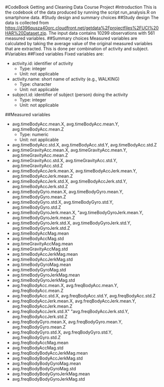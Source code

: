 #CodeBook Getting and Cleaning Data Course Project
#Introduction
This is the codebook of the data produced by running the script run_analysis.R on smartphone data. 
#Study design and summary choices
##Study design
The data is collected from https://d396qusza40orc.cloudfront.net/getdata%2Fprojectfiles%2FUCI%20HAR%20Dataset.zip.
The input data contains 10299 observations with 561 measured variables.
##Summary choices
Measured variables are calculated by taking the average value of the original measured variables that are extracted.
This is done per combination of activity and subject.
#Variables
##Fixed variables
Fixed variables are:
* activity.id: identifier of activity
  * Type: integer
  * Unit: not applicable
* activity.name: short name of activity (e.g., WALKING)
  * Type: character
  * Unit: not applicable
* subject.id: identifier of subject (person) doing the activity
  * Type: integer
  * Unit: not applicable

##Measured variables

* avg.timeBodyAcc.mean.X, avg.timeBodyAcc.mean.Y, avg.timeBodyAcc.mean.Z
  * Type: numeric
  * Unit: not applicable
* avg.timeBodyAcc.std.X, avg.timeBodyAcc.std.Y, avg.timeBodyAcc.std.Z
* avg.timeGravityAcc.mean.X, avg.timeGravityAcc.mean.Y, avg.timeGravityAcc.mean.Z
* avg.timeGravityAcc.std.X, avg.timeGravityAcc.std.Y, avg.timeGravityAcc.std.Z
* avg.timeBodyAccJerk.mean.X, avg.timeBodyAccJerk.mean.Y, avg.timeBodyAccJerk.mean.Z
* avg.timeBodyAccJerk.std.X, avg.timeBodyAccJerk.std.Y, avg.timeBodyAccJerk.std.Z
* avg.timeBodyGyro.mean.X, avg.timeBodyGyro.mean.Y, avg.timeBodyGyro.mean.Z
* avg.timeBodyGyro.std.X, avg.timeBodyGyro.std.Y, avg.timeBodyGyro.std.Z
* avg.timeBodyGyroJerk.mean.X, "avg.timeBodyGyroJerk.mean.Y, avg.timeBodyGyroJerk.mean.Z
* avg.timeBodyGyroJerk.std.X, avg.timeBodyGyroJerk.std.Y, avg.timeBodyGyroJerk.std.Z
* avg.timeBodyAccMag.mean
* avg.timeBodyAccMag.std
* avg.timeGravityAccMag.mean
* avg.timeGravityAccMag.std
* avg.timeBodyAccJerkMag.mean
* avg.timeBodyAccJerkMag.std
* avg.timeBodyGyroMag.mean
* avg.timeBodyGyroMag.std
* avg.timeBodyGyroJerkMag.mean
* avg.timeBodyGyroJerkMag.std
* avg.freqBodyAcc.mean.X, avg.freqBodyAcc.mean.Y, avg.freqBodyAcc.mean.Z
* avg.freqBodyAcc.std.X, avg.freqBodyAcc.std.Y, avg.freqBodyAcc.std.Z
* avg.freqBodyAccJerk.mean.X, avg.freqBodyAccJerk.mean.Y, avg.freqBodyAccJerk.mean.Z
* avg.freqBodyAccJerk.std.X" "avg.freqBodyAccJerk.std.Y, avg.freqBodyAccJerk.std.Z
* avg.freqBodyGyro.mean.X, avg.freqBodyGyro.mean.Y, avg.freqBodyGyro.mean.Z
* avg.freqBodyGyro.std.X, avg.freqBodyGyro.std.Y, avg.freqBodyGyro.std.Z
* avg.freqBodyAccMag.mean
* avg.freqBodyAccMag.std
* avg.freqBodyBodyAccJerkMag.mean
* avg.freqBodyBodyAccJerkMag.std
* avg.freqBodyBodyGyroMag.mean
* avg.freqBodyBodyGyroMag.std
* avg.freqBodyBodyGyroJerkMag.mean
* avg.freqBodyBodyGyroJerkMag.std

